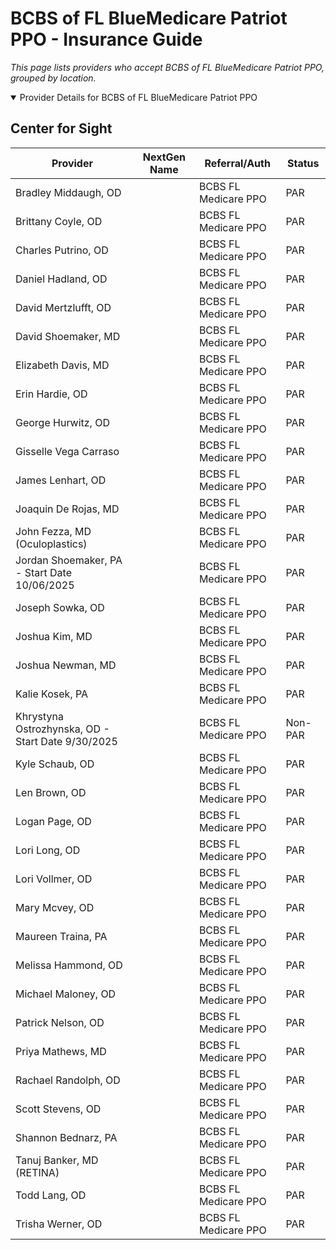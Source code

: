 # BCBS of FL BlueMedicare Patriot PPO - Insurance Guide

*This page lists providers who accept BCBS of FL BlueMedicare Patriot PPO, grouped by location.*

<details open><summary>Provider Details for BCBS of FL BlueMedicare Patriot PPO</summary>

## Center for Sight

| Provider | NextGen Name | Referral/Auth | Status |
|----------|-------------|--------------|--------|
| Bradley Middaugh, OD |  | BCBS FL Medicare PPO | PAR |
| Brittany Coyle, OD |  | BCBS FL Medicare PPO | PAR |
| Charles Putrino, OD |  | BCBS FL Medicare PPO | PAR |
| Daniel Hadland, OD |  | BCBS FL Medicare PPO | PAR |
| David Mertzlufft, OD |  | BCBS FL Medicare PPO | PAR |
| David Shoemaker, MD |  | BCBS FL Medicare PPO | PAR |
| Elizabeth Davis, MD |  | BCBS FL Medicare PPO | PAR |
| Erin Hardie, OD |  | BCBS FL Medicare PPO | PAR |
| George Hurwitz, OD |  | BCBS FL Medicare PPO | PAR |
| Gisselle Vega Carraso |  | BCBS FL Medicare PPO | PAR |
| James Lenhart, OD |  | BCBS FL Medicare PPO | PAR |
| Joaquin De Rojas, MD |  | BCBS FL Medicare PPO | PAR |
| John Fezza, MD (Oculoplastics) |  | BCBS FL Medicare PPO | PAR |
| Jordan Shoemaker, PA - Start Date 10/06/2025 |  | BCBS FL Medicare PPO | PAR |
| Joseph Sowka, OD |  | BCBS FL Medicare PPO | PAR |
| Joshua Kim, MD |  | BCBS FL Medicare PPO | PAR |
| Joshua Newman, MD |  | BCBS FL Medicare PPO | PAR |
| Kalie Kosek, PA |  | BCBS FL Medicare PPO | PAR |
| Khrystyna Ostrozhynska, OD - Start Date 9/30/2025 |  | BCBS FL Medicare PPO | Non-PAR |
| Kyle Schaub, OD |  | BCBS FL Medicare PPO | PAR |
| Len Brown, OD |  | BCBS FL Medicare PPO | PAR |
| Logan Page, OD |  | BCBS FL Medicare PPO | PAR |
| Lori Long, OD |  | BCBS FL Medicare PPO | PAR |
| Lori Vollmer, OD |  | BCBS FL Medicare PPO | PAR |
| Mary Mcvey, OD |  | BCBS FL Medicare PPO | PAR |
| Maureen Traina, PA |  | BCBS FL Medicare PPO | PAR |
| Melissa Hammond, OD |  | BCBS FL Medicare PPO | PAR |
| Michael Maloney, OD |  | BCBS FL Medicare PPO | PAR |
| Patrick Nelson, OD |  | BCBS FL Medicare PPO | PAR |
| Priya Mathews, MD |  | BCBS FL Medicare PPO | PAR |
| Rachael Randolph, OD |  | BCBS FL Medicare PPO | PAR |
| Scott Stevens, OD |  | BCBS FL Medicare PPO | PAR |
| Shannon Bednarz, PA |  | BCBS FL Medicare PPO | PAR |
| Tanuj Banker, MD (RETINA) |  | BCBS FL Medicare PPO | PAR |
| Todd Lang, OD |  | BCBS FL Medicare PPO | PAR |
| Trisha Werner, OD |  | BCBS FL Medicare PPO | PAR |

</details>

